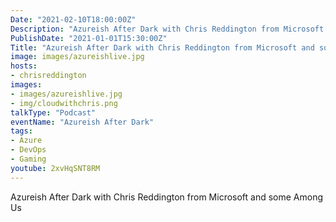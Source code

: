 ```yaml
---
Date: "2021-02-10T18:00:00Z"
Description: "Azureish After Dark with Chris Reddington from Microsoft and some Among Us"
PublishDate: "2021-01-01T15:30:00Z"
Title: "Azureish After Dark with Chris Reddington from Microsoft and some Among Us"
image: images/azureishlive.jpg
hosts:
- chrisreddington
images:
- images/azureishlive.jpg
- img/cloudwithchris.png
talkType: "Podcast"
eventName: "Azureish After Dark"
tags:
- Azure
- DevOps
- Gaming
youtube: 2xvHqSNT8RM
---
```

Azureish After Dark with Chris Reddington from Microsoft and some Among Us